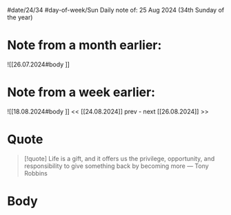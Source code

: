 
#date/24/34
#day-of-week/Sun
Daily note of: 25 Aug 2024 (34th Sunday of the year)

# Note from a month earlier:
![[26.07.2024#body ]]

# Note from a week earlier:
![[18.08.2024#body ]]
 << [[24.08.2024]] prev - next [[26.08.2024]] >>
# Quote

> [!quote] Life is a gift, and it offers us the privilege, opportunity, and responsibility to give something back by becoming more
> — Tony Robbins
# Body

